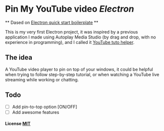 # Pin My YouTube video *Electron*

** Dased on [Electron quick start boilerplate](https://github.com/electron/electron-quick-start) **

This is my very first Electron project, it was inspired by a previous application I made using Autoplay Media Studio (by drag and drop, with no experience in programming), and I called it [YouTube tuto helper](http://fcmam5-aio.blogspot.com/2014/04/youtube-tuto-helper-beta.html).

## The idea
A YouTube video player to pin on top of your windows, it could be helpful when trying to follow step-by-step tutorial, or when watching a YouTube live streaming while working or chatting.

## Todo
- [ ] Add pin-to-top option [ON/OFF]
- [ ] Add awesome features

#### License [MIT](LICENSE.md)
